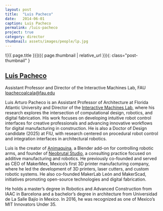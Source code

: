 ```yaml
---
layout: post
title:  "Luis Pacheco"
date:   2014-06-01
caption: Luis Pacheco
permalink: /luis-pacheco
project: true
category: director
thumbnail: assets/images/people/lp.jpg
---
```

![{{ page.title }}]({{ page.thumbnail | relative_url }}){: class="post-thumbnail" }

## [Luis Pacheco](https://www.luigipacheco.com)
Assistant Professor and Director of the Interactive Machines Lab, FAU
lpachecoalcala@fau.edu

 Luis Arturo Pacheco is an Assistant Professor of Architecture at Florida Atlantic University and Director of the [Interactive Machines Lab](https://www.fau.edu/artsandletters/architecture/research-labs/interactive-machines-lab/), where his research explores the intersection of computational design, robotics, and digital fabrication. His work focuses on developing intuitive robot control interfaces for creative professionals and advancing innovative workflows for digital manufacturing in construction. He is also a Doctor of Design candidate (2025) at FIU, with research centered on procedural robot control and integration interfaces in architectural robotics.

Luis is the creator of [Animaquina](www.animaquina.com), a Blender add-on for controlling robotic arms, and founder of [Neobrutal Studio](www.neobrutal.com), a consulting practice focused on additive manufacturing and robotics. He previously co-founded and served as CEO of MakerMex, Mexico’s first 3D printer manufacturing company, where he led the development of 3D printers, laser cutters, and custom robotic systems. He also co-founded MakerLab León and MakerScad, initiatives promoting open-source technologies and digital fabrication.

He holds a master’s degree in Robotics and Advanced Construction from IAAC in Barcelona and a bachelor’s degree in architecture from Universidad de La Salle  Bajío in Mexico. In 2016, he was recognized as one of Mexico’s MIT Innovators Under 35. 